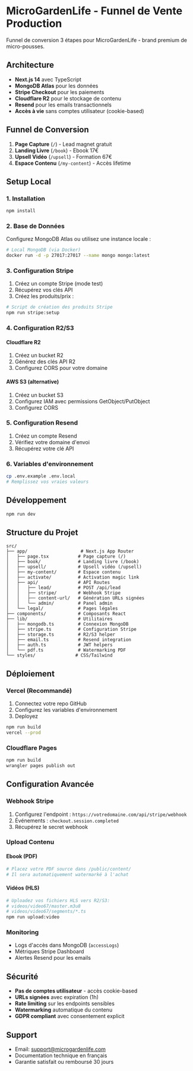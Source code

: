 # MicroGardenLife - Funnel de Vente Production

Funnel de conversion 3 étapes pour MicroGardenLife - brand premium de micro-pousses.

## Architecture

- **Next.js 14** avec TypeScript
- **MongoDB Atlas** pour les données
- **Stripe Checkout** pour les paiements
- **Cloudflare R2** pour le stockage de contenu
- **Resend** pour les emails transactionnels
- **Accès à vie** sans comptes utilisateur (cookie-based)

## Funnel de Conversion

1. **Page Capture** (`/`) - Lead magnet gratuit
2. **Landing Livre** (`/book`) - Ebook 17€
3. **Upsell Vidéo** (`/upsell`) - Formation 67€
4. **Espace Contenu** (`/my-content`) - Accès lifetime

## Setup Local

### 1. Installation

```bash
npm install
```

### 2. Base de Données

Configurez MongoDB Atlas ou utilisez une instance locale :

```bash
# Local MongoDB (via Docker)
docker run -d -p 27017:27017 --name mongo mongo:latest
```

### 3. Configuration Stripe

1. Créez un compte Stripe (mode test)
2. Récupérez vos clés API
3. Créez les produits/prix :

```bash
# Script de création des produits Stripe
npm run stripe:setup
```

### 4. Configuration R2/S3

#### Cloudflare R2
1. Créez un bucket R2
2. Générez des clés API R2
3. Configurez CORS pour votre domaine

#### AWS S3 (alternative)
1. Créez un bucket S3
2. Configurez IAM avec permissions GetObject/PutObject
3. Configurez CORS

### 5. Configuration Resend

1. Créez un compte Resend
2. Vérifiez votre domaine d'envoi
3. Récupérez votre clé API

### 6. Variables d'environnement

```bash
cp .env.example .env.local
# Remplissez vos vraies valeurs
```

## Développement

```bash
npm run dev
```

## Structure du Projet

```
src/
├── app/                    # Next.js App Router
│   ├── page.tsx           # Page capture (/)
│   ├── book/              # Landing livre (/book)
│   ├── upsell/            # Upsell vidéo (/upsell)
│   ├── my-content/        # Espace contenu
│   ├── activate/          # Activation magic link
│   ├── api/               # API Routes
│   │   ├── lead/          # POST /api/lead
│   │   ├── stripe/        # Webhook Stripe
│   │   ├── content-url/   # Génération URLs signées
│   │   └── admin/         # Panel admin
│   └── legal/             # Pages légales
├── components/            # Composants React
├── lib/                   # Utilitaires
│   ├── mongodb.ts         # Connexion MongoDB
│   ├── stripe.ts          # Configuration Stripe
│   ├── storage.ts         # R2/S3 helper
│   ├── email.ts           # Resend integration
│   ├── auth.ts            # JWT helpers
│   └── pdf.ts             # Watermarking PDF
└── styles/               # CSS/Tailwind
```

## Déploiement

### Vercel (Recommandé)

1. Connectez votre repo GitHub
2. Configurez les variables d'environnement
3. Deployez

```bash
npm run build
vercel --prod
```

### Cloudflare Pages

```bash
npm run build
wrangler pages publish out
```

## Configuration Avancée

### Webhook Stripe

1. Configurez l'endpoint : `https://votredomaine.com/api/stripe/webhook`
2. Événements : `checkout.session.completed`
3. Récupérez le secret webhook

### Upload Contenu

#### Ebook (PDF)
```bash
# Placez votre PDF source dans /public/content/
# Il sera automatiquement watermarké à l'achat
```

#### Vidéos (HLS)
```bash
# Uploadez vos fichiers HLS vers R2/S3:
# videos/video67/master.m3u8
# videos/video67/segments/*.ts
npm run upload:video
```

### Monitoring

- Logs d'accès dans MongoDB (`accessLogs`)
- Métriques Stripe Dashboard
- Alertes Resend pour les emails

## Sécurité

- **Pas de comptes utilisateur** - accès cookie-based
- **URLs signées** avec expiration (1h)
- **Rate limiting** sur les endpoints sensibles
- **Watermarking** automatique du contenu
- **GDPR compliant** avec consentement explicit

## Support

- Email: support@microgardenlife.com
- Documentation technique en français
- Garantie satisfait ou remboursé 30 jours